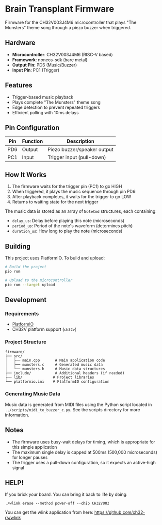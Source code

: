 # Brain Transplant Firmware

Firmware for the CH32V003J4M6 microcontroller that plays "The Munsters" theme song through a piezo buzzer when triggered.

## Hardware

- **Microcontroller**: CH32V003J4M6 (RISC-V based)
- **Framework**: noneos-sdk (bare metal)
- **Output Pin**: PD6 (Music/Buzzer)
- **Input Pin**: PC1 (Trigger)

## Features

- Trigger-based music playback
- Plays complete "The Munsters" theme song
- Edge detection to prevent repeated triggers
- Efficient polling with 10ms delays

## Pin Configuration

| Pin | Function | Description |
|-----|----------|-------------|
| PD6 | Output | Piezo buzzer/speaker output |
| PC1 | Input | Trigger input (pull-down) |

## How It Works

1. The firmware waits for the trigger pin (PC1) to go HIGH
2. When triggered, it plays the music sequence through pin PD6
3. After playback completes, it waits for the trigger to go LOW
4. Returns to waiting state for the next trigger

The music data is stored as an array of `NoteCmd` structures, each containing:
- `delay_us`: Delay before playing this note (microseconds)
- `period_us`: Period of the note's waveform (determines pitch)
- `duration_us`: How long to play the note (microseconds)

## Building

This project uses PlatformIO. To build and upload:

```bash
# Build the project
pio run

# Upload to the microcontroller
pio run --target upload
```

## Development

### Requirements

- [PlatformIO](https://platformio.org/)
- CH32V platform support (`ch32v`)

### Project Structure

```
firmware/
├── src/
│   ├── main.cpp       # Main application code
│   ├── munsters.c     # Generated music data
│   └── munsters.h     # Music data structures
├── include/           # Additional headers (if needed)
├── lib/              # Project libraries
└── platformio.ini    # PlatformIO configuration
```

### Generating Music Data

Music data is generated from MIDI files using the Python script located in `../scripts/midi_to_buzzer_c.py`. See the scripts directory for more information.

## Notes

- The firmware uses busy-wait delays for timing, which is appropriate for this simple application
- The maximum single delay is capped at 500ms (500,000 microseconds) for longer pauses
- The trigger uses a pull-down configuration, so it expects an active-high signal


## HELP!

If you brick your board. You can bring it back to life by doing:

```
./wlink erase --method power-off --chip CH32V003 
```

You can get the wlink application from here: https://github.com/ch32-rs/wlink